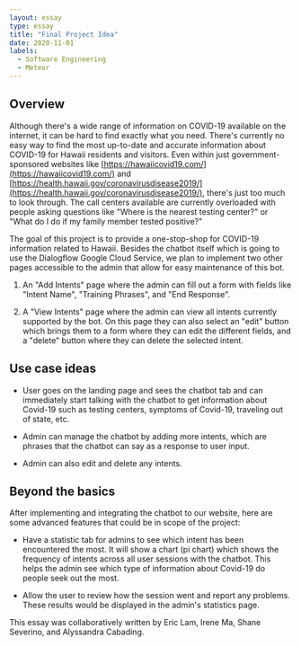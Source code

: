 ```yaml
---
layout: essay
type: essay
title: "Final Project Idea"
date: 2020-11-01
labels:
  - Software Engineering
  - Meteor
---
```

## Overview
Although there's a wide range of information on COVID-19 available on the internet, it can be hard to find exactly what you need. There's currently no easy way to find the most up-to-date and accurate information about COVID-19 for Hawaii residents and visitors. Even within just government-sponsored websites like [https://hawaiicovid19.com/](https://hawaiicovid19.com/) and [https://health.hawaii.gov/coronavirusdisease2019/](https://health.hawaii.gov/coronavirusdisease2019/), there's just too much to look through. The call centers available are currently overloaded with people asking questions like "Where is the nearest testing center?" or "What do I do if my family member tested positive?"

The goal of this project is to provide a one-stop-shop for COVID-19 information related to Hawaii. Besides the chatbot itself which is going to use the Dialogflow Google Cloud Service, we plan to implement two other pages accessible to the admin that allow for easy maintenance of this bot.

1. An "Add Intents" page where the admin can fill out a form with fields like "Intent Name", "Training Phrases", and "End Response".

2. A "View Intents" page where the admin can view all intents currently supported by the bot. On this page they can also select an "edit" button which brings them to a form where they can edit the different fields, and a "delete" button where they can delete the selected intent.


## Use case ideas
- User goes on the landing page and sees the chatbot tab and can immediately start talking with the chatbot to get information about Covid-19 such as testing centers, symptoms of Covid-19, traveling out of state, etc.

- Admin can manage the chatbot by adding more intents, which are phrases that the chatbot can say as a response to user input.

- Admin can also edit and delete any intents.

## Beyond the basics
After implementing and integrating the chatbot to our website, here are some advanced features that could be in scope of the project:
- Have a statistic tab for admins to see which intent has been encountered the most. It will show a chart (pi chart) which shows the frequency of intents across all user sessions with the chatbot. This helps the admin see which type of information about Covid-19 do people seek out the most.

- Allow the user to review how the session went and report any problems. These results would be displayed in the admin's statistics page.

This essay was collaboratively written by Eric Lam, Irene Ma, Shane Severino, and Alyssandra Cabading.
